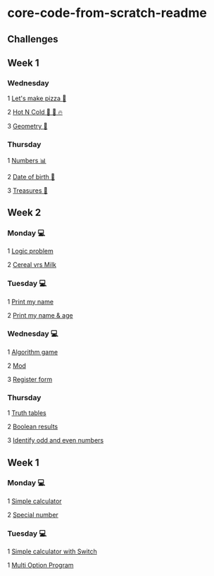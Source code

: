 # core-code-from-scratch-readme

## Challenges

## Week 1

### Wednesday

1 [Let's make pizza 🍕](https://github.com/sammeza10/core-code-from-scratch-readme/blob/main/challenges/Let's%20make%20pizza%20%F0%9F%8D%95.md)

2 [Hot N Cold 🤒 🧊 🔥](https://github.com/sammeza10/core-code-from-scratch-readme/blob/main/challenges/Hot%20N%20Cold%20%F0%9F%A4%92%20%F0%9F%A7%8A%20%F0%9F%94%A5.md)

3 [Geometry 📐](https://github.com/sammeza10/core-code-from-scratch-readme/blob/main/challenges/Geometry%20%F0%9F%93%90.md)

### Thursday

1 [Numbers 📊](https://github.com/sammeza10/core-code-from-scratch-readme/blob/main/challenges/Numbers%20%F0%9F%93%8A.md)

2 [Date of birth 👧](https://github.com/sammeza10/core-code-from-scratch-readme/blob/main/challenges/Date%20of%20birth%20%F0%9F%91%A7.md )

3 [Treasures 👑](https://github.com/sammeza10/core-code-from-scratch-readme/blob/main/challenges/Treasures%20%F0%9F%91%91.md)


## Week 2

### Monday 💻

1 [Logic problem](https://github.com/sammeza10/core-code-from-scratch-readme/blob/main/challenges/Logic%20problem.md)
 
2 [Cereal vrs Milk]( https://github.com/sammeza10/core-code-from-scratch-readme/blob/main/challenges/Cereal%20vrs%20Milk.md)

### Tuesday 💻

1 [Print my name](https://github.com/sammeza10/core-code-from-scratch-readme/blob/main/challenges/Print%20my%20name.md)

2 [Print my name & age](https://github.com/sammeza10/core-code-from-scratch-readme/blob/main/challenges/Print%20my%20name%20%26%20age.md)

### Wednesday 💻
1 [Algorithm game](https://github.com/sammeza10/core-code-from-scratch-readme/blob/main/challenges/Algorithm%20game.md)

2 [Mod](https://github.com/sammeza10/core-code-from-scratch-readme/blob/main/challenges/Mod.md)

3 [Register form](https://github.com/sammeza10/core-code-from-scratch-readme/blob/main/challenges/Register%20form.md)

### Thursday

1 [Truth tables](https://github.com/sammeza10/core-code-from-scratch-readme/blob/main/challenges/Truth%20tables.md)

2 [Boolean results](https://github.com/sammeza10/core-code-from-scratch-readme/blob/main/challenges/Boolean%20results.md)

3 [Identify odd and even numbers](https://github.com/sammeza10/core-code-from-scratch-readme/blob/main/challenges/Identify%20odd%20and%20even%20numbers.md)

## Week 1

### Monday 💻

1 [Simple calculator](https://github.com/sammeza10/core-code-from-scratch-readme/blob/main/challenges/Simple%20calculator.md)

2 [Special number]()

### Tuesday 💻

1 [Simple calculator with Switch]()

1 [Multi Option Program]()
